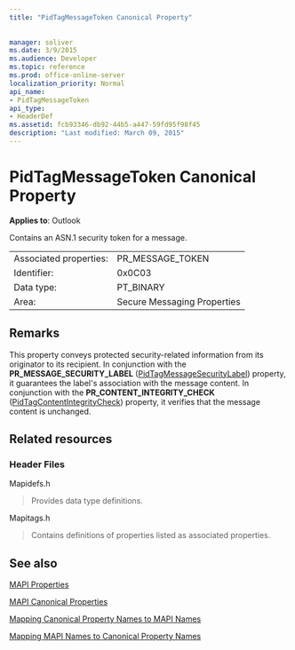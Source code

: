 ```yaml
---
title: "PidTagMessageToken Canonical Property"
 
 
manager: soliver
ms.date: 3/9/2015
ms.audience: Developer
ms.topic: reference
ms.prod: office-online-server
localization_priority: Normal
api_name:
- PidTagMessageToken
api_type:
- HeaderDef
ms.assetid: fcb93346-db92-44b5-a447-59fd95f98f45
description: "Last modified: March 09, 2015"
---
```


# PidTagMessageToken Canonical Property

  
  
**Applies to**: Outlook 
  
Contains an ASN.1 security token for a message.
  
|||
|:-----|:-----|
|Associated properties:  <br/> |PR_MESSAGE_TOKEN  <br/> |
|Identifier:  <br/> |0x0C03  <br/> |
|Data type:  <br/> |PT_BINARY  <br/> |
|Area:  <br/> |Secure Messaging Properties  <br/> |
   
## Remarks

This property conveys protected security-related information from its originator to its recipient. In conjunction with the **PR_MESSAGE_SECURITY_LABEL** ([PidTagMessageSecurityLabel](pidtagmessagesecuritylabel-canonical-property.md)) property, it guarantees the label's association with the message content. In conjunction with the **PR_CONTENT_INTEGRITY_CHECK** ([PidTagContentIntegrityCheck](pidtagcontentintegritycheck-canonical-property.md)) property, it verifies that the message content is unchanged.
  
## Related resources

### Header Files

Mapidefs.h
  
> Provides data type definitions.
    
Mapitags.h
  
> Contains definitions of properties listed as associated properties.
    
## See also



[MAPI Properties](mapi-properties.md)
  
[MAPI Canonical Properties](mapi-canonical-properties.md)
  
[Mapping Canonical Property Names to MAPI Names](mapping-canonical-property-names-to-mapi-names.md)
  
[Mapping MAPI Names to Canonical Property Names](mapping-mapi-names-to-canonical-property-names.md)

